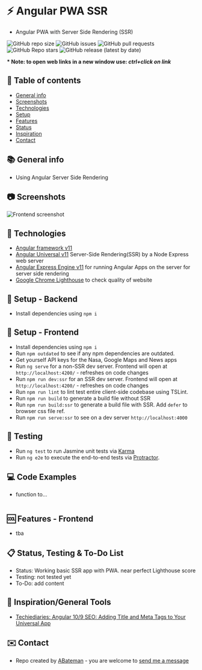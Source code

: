 # :zap: Angular PWA SSR

* Angular PWA with Server Side Rendering (SSR)

![GitHub repo size](https://img.shields.io/github/repo-size/AndrewJBateman/angular-pwa-ssr?style=for-the-badge)
![GitHub issues](https://img.shields.io/github/issues/AndrewJBateman/angular-pwa-ssr?style=for-the-badge)
![GitHub pull requests](https://img.shields.io/github/issues-pr/AndrewJBateman/angular-pwa-ssr?style=for-the-badge)
![GitHub Repo stars](https://img.shields.io/github/stars/AndrewJBateman/angular-pwa-ssr?style=for-the-badge)
![GitHub release (latest by date)](https://img.shields.io/github/v/release/AndrewJBateman/angular-pwa-ssr?style=for-the-badge)

**\* Note: to open web links in a new window use: _ctrl+click on link_**

## :page_facing_up: Table of contents

* [General info](#general-info)
* [Screenshots](#screenshots)
* [Technologies](#technologies)
* [Setup](#setup)
* [Features](#features)
* [Status](#status)
* [Inspiration](#inspiration)
* [Contact](#contact)

## :books: General info

* Using Angular Server Side Rendering

## :camera: Screenshots

![Frontend screenshot](./img/home.jpg)

## :signal_strength: Technologies

* [Angular framework v11](https://angular.io/)
* [Angular Universal v11](https://angular.io/guide/universal) Server-Side Rendering(SSR) by a Node Express web server
* [Angular Express Engine v11](https://www.npmjs.com/package/@nguniversal/express-engine) for running Angular Apps on the server for server side rendering
* [Google Chrome Lighthouse](https://developers.google.com/web/tools/lighthouse) to check quality of website

## :floppy_disk: Setup - Backend

* Install dependencies using `npm i`

## :floppy_disk: Setup - Frontend

* Install dependencies using `npm i`
* Run `npm outdated` to see if any npm dependencies are outdated.
* Get yourself API keys for the Nasa, Google Maps and News apps
* Run `ng serve` for a non-SSR dev server. Frontend will open at `http://localhost:4200/` - refreshes on code changes
* Run `npm run dev:ssr` for an SSR dev server. Frontend will open at `http://localhost:4200/` - refreshes on code changes
* Run `npm run lint` to lint test entire client-side codebase using TSLint.
* Run `npm run build` to generate a build file without SSR
* Run `npm run build:ssr` to generate a build file with SSR. Add `defer` to browser css file ref.
* Run `npm run serve:ssr` to see on a dev server `http://localhost:4000`

## :wrench: Testing

* Run `ng test` to run Jasmine unit tests via [Karma](https://karma-runner.github.io)
* Run `ng e2e` to execute the end-to-end tests via [Protractor](http://www.protractortest.org/).

## :computer: Code Examples

* function to...

```typescript

```

## :cool: Features - Frontend

* tba

## :clipboard: Status, Testing & To-Do List

* Status: Working basic SSR app with PWA. near perfect Lighthouse score
* Testing: not tested yet
* To-Do: add content

## :clap: Inspiration/General Tools

* [Techiediaries: Angular 10/9 SEO: Adding Title and Meta Tags to Your Universal App](https://www.techiediaries.com/angular-seo-title-and-meta-tags/)

## :envelope: Contact

* Repo created by [ABateman](https://www.andrewbateman.org) - you are welcome to [send me a message](https://andrewbateman.org/contact)
